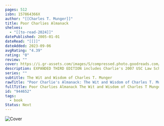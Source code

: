 ```yaml
---
pages: 512
isbn: 157864366X
author: "[[Charles T. Munger]]"
title: Poor Charlies Almanack
shelves:
  - "[[to-read-2024]]"
datePublished: 2005-01-01
dateRead: "[[]]"
dateAdded: 2023-09-06
avgRating: "4.39"
rating: "0"
review: ""
cover: https://i.gr-assets.com/images/S/compressed.photo.goodreads.com/books/1387744370l/944652.jpg
description: EXPANDED THIRD EDITION includes Charlie's 2007 USC Law School Commencement address. Edited by Peter D. Kaufman. Brand New.
series: ""
subtitle: The Wit and Wisdom of Charles T. Munger
rawTitle: "Poor Charlie's Almanack: The Wit and Wisdom of Charles T. Munger"
fullTitle: Poor Charlies Almanack The Wit and Wisdom of Charles T Munger
id: "944652"
tags:
  - book
Status: Next
---
```

![Cover](https:&#x2F;&#x2F;i.gr-assets.com&#x2F;images&#x2F;S&#x2F;compressed.photo.goodreads.com&#x2F;books&#x2F;1387744370l&#x2F;944652.jpg)
